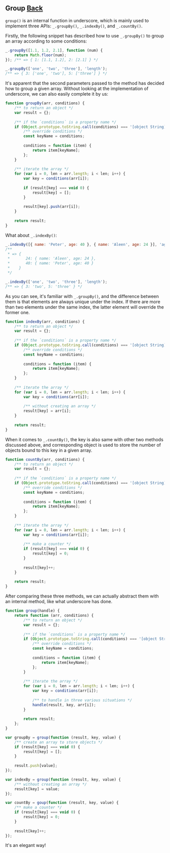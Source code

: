 ## Group [Back](./../underscore.md)

`group()` is an internal function in underscore, which is mainly used to implement three APIs: `_.groupBy()`, `_.indexBy()`, and `_.countBy()`.

Firstly, the following snippet has described how to use `_.groupBy()` to group an array according to some conditions:

```js
_.groupBy([1.1, 1.2, 2.1], function (num) {
    return Math.floor(num);
}); /** => { 1: [1.1, 1.2], 2: [2.1] } */

_.groupBy(['one', 'two', 'three'], 'length');
/** => { 3: ['one', 'two'], 5: ['three'] } */
```

It's apparent that the second parameters passed to the method has decided how to group a given array. Without looking at the implementation of underscore, we can also easily complete it by us:

```js
function groupBy(arr, conditions) {
    /** to return an object */
    var result = {};
    
    /** if the `conditions` is a property name */
    if (Object.prototype.toString.call(conditions) === '[object String]') {
        /** override conditions */
        const keyName = conditions;
        
        conditions = function (item) {
            return item[keyName];
        };
    }
    
    /** iterate the array */
    for (var i = 0, len = arr.length; i < len; i++) {
        var key = conditions(arr[i]);
        
        if (result[key] === void 0) {
            result[key] = [];
        }
        
        result[key].push(arr[i]);
    }
    
    return result;
}
```

What about `_.indexBy()`:

```js
_.indexBy([{ name: 'Peter', age: 40 }, { name: 'Aleen', age: 24 }], 'age');
/**
 * => {
 *       24: { name: 'Aleen', age: 24 },
 *       40: { name: 'Peter', age: 40 }
 *    }
 */

_.indexBy(['one', 'two', 'three'], 'length');
/** => { 3: 'two', 5: 'three' } */
```

As you can see, it's familiar with `_.groupBy()`, and the difference between them is that elements are always unique under the index. If there are more than two elements under the same index, the latter element will override the former one.

```js
function indexBy(arr, conditions) {
    /** to return an object */
    var result = {};
    
    /** if the `conditions` is a property name */
    if (Object.prototype.toString.call(conditions) === '[object String]') {
        /** override conditions */
        const keyName = conditions;
        
        conditions = function (item) {
            return item[keyName];
        };
    }
    
    /** iterate the array */
    for (var i = 0, len = arr.length; i < len; i++) {
        var key = conditions(arr[i]);
        
        /** without creating an array */
        result[key] = arr[i];
    }
    
    return result;
}
```

When it comes to `_.countBy()`, the key is also same with other two methods discussed above, and corresponding object is used to store the number of objects bound to this key in a given array.

```js
function countBy(arr, conditions) {
    /** to return an object */
    var result = {};
    
    /** if the `conditions` is a property name */
    if (Object.prototype.toString.call(conditions) === '[object String]') {
        /** override conditions */
        const keyName = conditions;
        
        conditions = function (item) {
            return item[keyName];
        };
    }
    
    /** iterate the array */
    for (var i = 0, len = arr.length; i < len; i++) {
        var key = conditions(arr[i]);
        
        /** make a counter */
        if (result[key] === void 0) {
            result[key] = 0;
        }
        
        result[key]++;
    }
    
    return result;
}
```

After comparing these three methods, we can actually abstract them with an internal method, like what underscore has done.

```js
function group(handle) {
    return function (arr, conditions) {
        /** to return an object */
        var result = {};
        
        /** if the `conditions` is a property name */
        if (Object.prototype.toString.call(conditions) === '[object String]') {
            /** override conditions */
            const keyName = conditions;
            
            conditions = function (item) {
                return item[keyName];
            };
        }
        
        /** iterate the array */
        for (var i = 0, len = arr.length; i < len; i++) {
            var key = conditions(arr[i]);
            
            /** to handle in three various situations */
            handle(result, key, arr[i]);
        }
        
        return result;
    };
}

var groupBy = group(function (result, key, value) {
    /** create an array to store objects */
    if (result[key] === void 0) {
        result[key] = [];
    }
    
    result.push[value];
});

var indexBy = group(function (result, key, value) {
    /** without creating an array */
    result[key] = value;
});

var countBy = goup(function (result, key, value) {
    /** make a counter */
    if (result[key] === void 0) {
        result[key] = 0;
    }
    
    result[key]++;
});
```

It's an elegant way!
